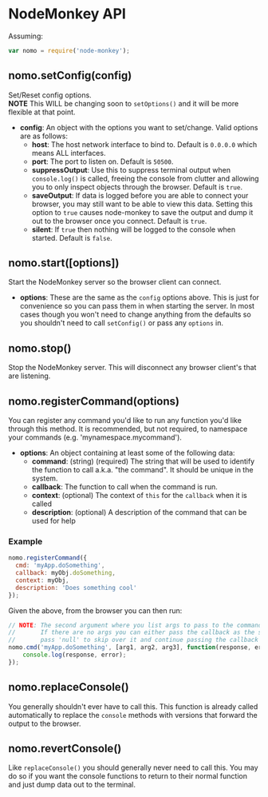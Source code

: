 # NodeMonkey API
Assuming:
```js
var nomo = require('node-monkey');
```

## nomo.setConfig(config)
Set/Reset config options.  
**NOTE** This WILL be changing soon to `setOptions()` and it will be more flexible at that point.

* **config**: An object with the options you want to set/change. Valid options are as follows:
    * **host**: The host network interface to bind to. Default is `0.0.0.0` which means ALL interfaces.
    * **port**: The port to listen on. Default is `50500`.
    * **suppressOutput**: Use this to suppress terminal output when `console.log()` is called, freeing the console from clutter and allowing you to only inspect objects through the browser. Default is `true`.
    * **saveOutput**: If data is logged before you are able to connect your browser, you may still want to be able to view this data. Setting this option to `true` causes node-monkey to save the output and dump it out to the browser once you connect. Default is `true`.
    * **silent**: If `true` then nothing will be logged to the console when started. Default is `false`.

## nomo.start([options])
Start the NodeMonkey server so the browser client can connect.

* **options**: These are the same as the `config` options above. This is just for convenience so you can pass them in when starting the server. In most cases though you won't need to change anything from the defaults so you shouldn't need to call `setConfig()` or pass any `options` in.

## nomo.stop()
Stop the NodeMonkey server. This will disconnect any browser client's that are listening.

## nomo.registerCommand(options)
You can register any command you'd like to run any function you'd like through this method. It is recommended, but not required, to namespace your commands (e.g. 'mynamespace.mycommand').

* **options**: An object containing at least some of the following data:
  * **command**: (string) (required) The string that will be used to identify the function to call a.k.a. "the command". It should be unique in the system.
  * **callback**: The function to call when the command is run.
  * **context**: (optional) The context of `this` for the `callback` when it is called
  * **description**: (optional) A description of the command that can be used for help

### Example

```js
nomo.registerCommand({
  cmd: 'myApp.doSomething',
  callback: myObj.doSomething,
  context: myObj,
  description: 'Does something cool'
});
```

Given the above, from the browser you can then run:

```js
// NOTE: The second argument where you list args to pass to the command is now optional.
//       If there are no args you can either pass the callback as the second argument or
//       pass 'null' to skip over it and continue passing the callback as the 3rd argument.
nomo.cmd('myApp.doSomething', [arg1, arg2, arg3], function(response, error) {
    console.log(response, error);
});
```

## nomo.replaceConsole()
You generally shouldn't ever have to call this. This function is already called automatically to replace the `console` methods with versions that forward the output to the browser.

## nomo.revertConsole()
Like `replaceConsole()` you should generally never need to call this. You may do so if you want the console functions to return to their normal function and just dump data out to the terminal.
